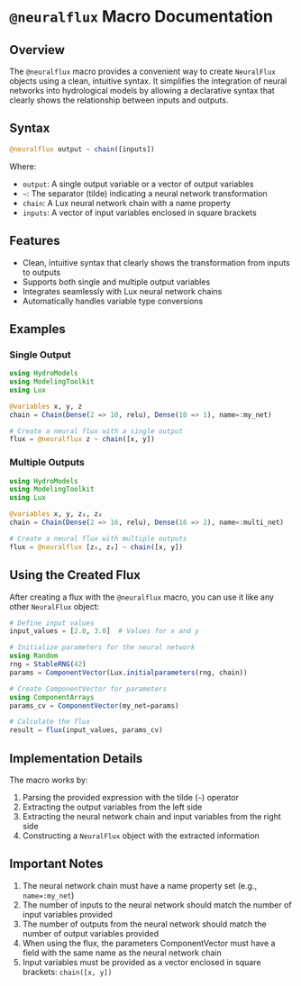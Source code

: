 # `@neuralflux` Macro Documentation

## Overview

The `@neuralflux` macro provides a convenient way to create `NeuralFlux` objects using a clean, intuitive syntax. It simplifies the integration of neural networks into hydrological models by allowing a declarative syntax that clearly shows the relationship between inputs and outputs.

## Syntax

```julia
@neuralflux output ~ chain([inputs])
```

Where:
- `output`: A single output variable or a vector of output variables
- `~`: The separator (tilde) indicating a neural network transformation
- `chain`: A Lux neural network chain with a name property
- `inputs`: A vector of input variables enclosed in square brackets

## Features

- Clean, intuitive syntax that clearly shows the transformation from inputs to outputs
- Supports both single and multiple output variables
- Integrates seamlessly with Lux neural network chains
- Automatically handles variable type conversions

## Examples

### Single Output

```julia
using HydroModels
using ModelingToolkit
using Lux

@variables x, y, z
chain = Chain(Dense(2 => 10, relu), Dense(10 => 1), name=:my_net)

# Create a neural flux with a single output
flux = @neuralflux z ~ chain([x, y])
```

### Multiple Outputs

```julia
using HydroModels
using ModelingToolkit
using Lux

@variables x, y, z₁, z₂
chain = Chain(Dense(2 => 16, relu), Dense(16 => 2), name=:multi_net)

# Create a neural flux with multiple outputs
flux = @neuralflux [z₁, z₂] ~ chain([x, y])
```

## Using the Created Flux

After creating a flux with the `@neuralflux` macro, you can use it like any other `NeuralFlux` object:

```julia
# Define input values
input_values = [2.0, 3.0]  # Values for x and y

# Initialize parameters for the neural network
using Random
rng = StableRNG(42)
params = ComponentVector(Lux.initialparameters(rng, chain))

# Create ComponentVector for parameters
using ComponentArrays
params_cv = ComponentVector(my_net=params)

# Calculate the flux
result = flux(input_values, params_cv)
```

## Implementation Details

The macro works by:
1. Parsing the provided expression with the tilde (`~`) operator
2. Extracting the output variables from the left side
3. Extracting the neural network chain and input variables from the right side
4. Constructing a `NeuralFlux` object with the extracted information

## Important Notes

1. The neural network chain must have a name property set (e.g., `name=:my_net`)
2. The number of inputs to the neural network should match the number of input variables provided
3. The number of outputs from the neural network should match the number of output variables provided
4. When using the flux, the parameters ComponentVector must have a field with the same name as the neural network chain
5. Input variables must be provided as a vector enclosed in square brackets: `chain([x, y])`
